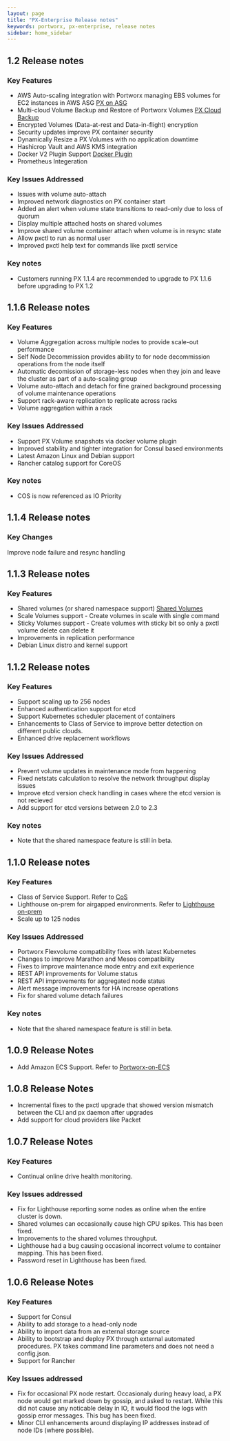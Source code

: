 ```yaml
---
layout: page
title: "PX-Enterprise Release notes"
keywords: portworx, px-enterprise, release notes
sidebar: home_sidebar
---
```


## 1.2 Release notes

### Key Features

* AWS Auto-scaling integration with Portworx managing EBS volumes for EC2 instances in AWS ASG 
  [PX on ASG](/portworx-on-aws-asg.html)
* Multi-cloud Volume Backup and Restore of Portworx Volumes [PX Cloud Backup](/cloudsnaps.html)
* Encrypted Volumes (Data-at-rest and Data-in-flight) encryption
* Security updates improve PX container security
* Dynamically Resize a PX Volumes with no application downtime
* Hashicrop Vault and AWS KMS integration
* Docker V2 Plugin Support [Docker Plugin](/run-as-docker-pluginv2.html)
* Prometheus Integeration


### Key Issues Addressed

* Issues with volume auto-attach
* Improved network diagnostics on PX container start
* Added an alert when volume state transitions to read-only due to loss of quorum
* Display multiple attached hosts on shared volumes
* Improve shared volume container attach when volume is in resync state
* Allow pxctl to run as normal user
* Improved pxctl help text for commands like pxctl service

### Key notes

* Customers running PX 1.1.4 are recommended to upgrade to PX 1.1.6 before upgrading to PX 1.2



## 1.1.6 Release notes

### Key Features

* Volume Aggregation across multiple nodes to provide scale-out performance
* Self Node Decommission provides ability to for node decommission operations from the node itself
* Automatic decomission of storage-less nodes when they join and leave the cluster as part of a auto-scaling group
* Volume auto-attach and detach for fine grained background processing of volume maintenance operations
* Support rack-aware replication to replicate across racks
* Volume aggregation within a rack

### Key Issues Addressed

* Support PX Volume snapshots via docker volume plugin
* Improved stability and tighter integration for Consul based environments
* Latest Amazon Linux and Debian support
* Rancher catalog support for CoreOS

### Key notes
* COS is now referenced as IO Priority


## 1.1.4 Release notes

### Key Changes

Improve node failure and resync handling

## 1.1.3 Release notes

### Key Features

* Shared volumes (or shared namespace support) [Shared Volumes](/shared-volumes.html)
* Scale Volumes support - Create volumes in scale with single command
* Sticky Volumes support - Create volumes with sticky bit so only a pxctl volume delete can delete it
* Improvements in replication performance
* Debian Linux distro and kernel support

## 1.1.2 Release notes

### Key Features
* Support scaling up to 256 nodes
* Enhanced authentication support for etcd
* Support Kubernetes scheduler placement of containers
* Enhancements to Class of Service to improve better detection on different public clouds. 
* Enhanced drive replacement workflows

### Key Issues Addressed
* Prevent volume updates in maintenance mode from happening
* Fixed netstats calculation to resolve the network throughput display issues
* Improve etcd version check handling in cases where the etcd version is not recieved
* Add support for etcd versions between 2.0 to 2.3

### Key notes
* Note that the shared namespace feature is still in beta.

## 1.1.0 Release notes

### Key Features
* Class of Service Support. Refer to [CoS](/cos.html)
* Lighthouse on-prem for airgapped environments. Refer to [Lighthouse on-prem](/run-lighthouse.html)
* Scale up to 125 nodes


### Key Issues Addressed

* Portworx Flexvolume compatibility fixes with latest Kubernetes
* Changes to improve Marathon and Mesos compatibility
* Fixes to improve maintenance mode entry and exit experience
* REST API improvements for Volume status
* REST API improvements for aggregated node status
* Alert message improvements for HA increase operations
* Fix for shared volume detach failures

### Key notes
* Note that the shared namespace feature is still in beta.


## 1.0.9 Release Notes

* Add Amazon ECS Support. Refer to [Portworx-on-ECS](/portworx-on-ecs.html)

## 1.0.8 Release Notes

* Incremental fixes to the pxctl upgrade that showed version mismatch between the CLI and px daemon after upgrades
* Add support for cloud providers like Packet

## 1.0.7 Release Notes

### Key Features
* Continual online drive health monitoring.

### Key Issues addressed
* Fix for Lighthouse reporting some nodes as online when the entire cluster is down.
* Shared volumes can occasionally cause high CPU spikes.  This has been fixed.
* Improvements to the shared volumes throughput.
* Lighthouse had a bug causing occasional incorrect volume to container mapping.  This has been fixed. 
* Password reset in Lighthouse has been fixed.

## 1.0.6 Release Notes

### Key Features 
* Support for Consul
* Ability to add storage to a head-only node
* Ability to import data from an external storage source
* Ability to bootstrap and deploy PX through external automated procedures.  PX takes command line parameters and does not need a config.json. 
* Support for Rancher

### Key Issues addressed 
* Fix for occasional PX node restart.  Occasionaly during heavy load, a PX node would get marked down by gossip, and asked to restart.  While this did not cause any noticable delay in IO, it would flood the logs with gossip error messages.  This bug has been fixed.
* Minor CLI enhancements around displaying IP addresses instead of node IDs (where possible).







